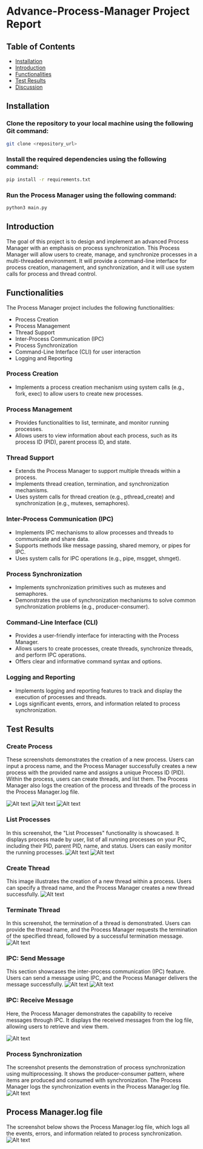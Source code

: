 # Advance-Process-Manager Project Report

## Table of Contents
- [Installation](#installation)
- [Introduction](#introduction)
- [Functionalities](#functionalities)
- [Test Results](#test-results)
- [Discussion](#discussion)

## Installation

### Clone the repository to your local machine using the following Git command:
```bash 
git clone <repository_url> 
```

### Install the required dependencies using the following command:
```bash 
pip install -r requirements.txt 
```

### Run the Process Manager using the following command:
```bash 
python3 main.py
```

## Introduction
The goal of this project is to design and implement an advanced Process Manager with an emphasis on process synchronization. This Process Manager will allow users to create, manage, and synchronize processes in a multi-threaded environment. It will provide a command-line interface for process creation, management, and synchronization, and it will use system calls for process and thread control.

## Functionalities 

The Process Manager project includes the following functionalities:
- Process Creation
- Process Management
- Thread Support
- Inter-Process Communication (IPC)
- Process Synchronization
- Command-Line Interface (CLI) for user interaction
- Logging and Reporting

### Process Creation
- Implements a process creation mechanism using system calls (e.g., fork, exec) to allow users to create new processes.

### Process Management
- Provides functionalities to list, terminate, and monitor running processes.
- Allows users to view information about each process, such as its process ID (PID), parent process ID, and state.

### Thread Support
- Extends the Process Manager to support multiple threads within a process.
- Implements thread creation, termination, and synchronization mechanisms.
- Uses system calls for thread creation (e.g., pthread_create) and synchronization (e.g., mutexes, semaphores).

### Inter-Process Communication (IPC)
- Implements IPC mechanisms to allow processes and threads to communicate and share data.
- Supports methods like message passing, shared memory, or pipes for IPC.
- Uses system calls for IPC operations (e.g., pipe, msgget, shmget).

### Process Synchronization
- Implements synchronization primitives such as mutexes and semaphores.
- Demonstrates the use of synchronization mechanisms to solve common synchronization problems (e.g., producer-consumer).

### Command-Line Interface (CLI)
- Provides a user-friendly interface for interacting with the Process Manager.
- Allows users to create processes, create threads, synchronize threads, and perform IPC operations.
- Offers clear and informative command syntax and options.

### Logging and Reporting
- Implements logging and reporting features to track and display the execution of processes and threads.
- Logs significant events, errors, and information related to process synchronization.

## Test Results
### Create Process
These screenshots demonstrates the creation of a new process. Users can input a process name, and the Process Manager successfully creates a new process with the provided name and assigns a unique Process ID (PID). Within the process, users can create threads, and list them. The Process Manager also logs the creation of the process and threads of the process in the Process Manager.log file.

![Alt text](/imgs/image-0.png)
![Alt text](/imgs/image.png)
![Alt text](/imgs/image-1.png)

### List Processes
In this screenshot, the "List Processes" functionality is showcased. It displays process made by user, list of all running processes on your PC, including their PID, parent PID, name, and status. Users can easily monitor the running processes.
![Alt text](/imgs/image-2.png)
![Alt text](/imgs/image-3.png)

### Create Thread
This image illustrates the creation of a new thread within a process. Users can specify a thread name, and the Process Manager creates a new thread successfully.
![Alt text](/imgs/image-4.png)

### Terminate Thread
In this screenshot, the termination of a thread is demonstrated. Users can provide the thread name, and the Process Manager requests the termination of the specified thread, followed by a successful termination message. 
![Alt text](/imgs/image-5.png)

### IPC: Send Message
This section showcases the inter-process communication (IPC) feature. Users can send a message using IPC, and the Process Manager delivers the message successfully.
![Alt text](/imgs/image-6.png)
![Alt text](/imgs/image-7.png)

### IPC: Receive Message
Here, the Process Manager demonstrates the capability to receive messages through IPC. It displays the received messages from the log file, allowing users to retrieve and view them.

![Alt text](/imgs/image-8.png)

### Process Synchronization
The screenshot presents the demonstration of process synchronization using multiprocessing. It shows the producer-consumer pattern, where items are produced and consumed with synchronization. The Process Manager logs the synchronization events in the Process Manager.log file.
![Alt text](/imgs/image-9.png)

## Process Manager.log file
The screenshot below shows the Process Manager.log file, which logs all the events, errors, and information related to process synchronization.
![Alt text](/imgs/image-10.png)